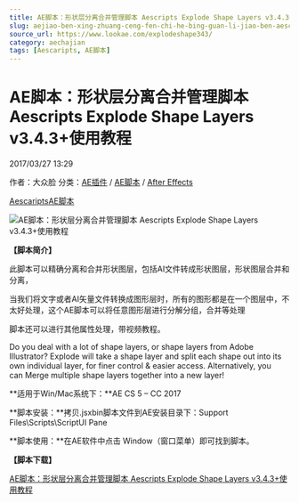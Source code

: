 ```yaml
---
title: AE脚本：形状层分离合并管理脚本 Aescripts Explode Shape Layers v3.4.3+使用教程
slug: aejiao-ben-xing-zhuang-ceng-fen-chi-he-bing-guan-li-jiao-ben-aescripts-explode-shape-layers-v3-4-3-shi-yong-jiao-cheng
source_url: https://www.lookae.com/explodeshape343/
category: aechajian
tags: [Aescaripts, AE脚本]
---
```

# AE脚本：形状层分离合并管理脚本 Aescripts Explode Shape Layers v3.4.3+使用教程

2017/03/27 13:29

作者：大众脸
分类：[AE插件](https://www.lookae.com/after-effects/aechajian/) / [AE脚本](https://www.lookae.com/after-effects/aescripts/) / [After Effects](https://www.lookae.com/after-effects/)

[Aescaripts](https://www.lookae.com/tag/aescaripts/)[AE脚本](https://www.lookae.com/tag/ae%e8%84%9a%e6%9c%ac/)

![AE脚本：形状层分离合并管理脚本 Aescripts Explode Shape Layers v3.4.3+使用教程](https://www.lookae.com/wp-content/uploads/2015/08/Explode-Shape.jpg "AE脚本：形状层分离合并管理脚本 Aescripts Explode Shape Layers v3.4.3+使用教程-LookAE.com")

**【脚本简介】**

此脚本可以精确分离和合并形状图层，包括AI文件转成形状图层，形状图层合并和分离，

当我们将文字或者AI矢量文件转换成图形层时，所有的图形都是在一个图层中，不太好处理，这个AE脚本可以将任意图形层进行分解分组，合并等处理

脚本还可以进行其他属性处理，带视频教程。

Do you deal with a lot of shape layers, or shape layers from Adobe Illustrator? Explode will take a shape layer and split each shape out into its own individual layer, for finer control & easier access. Alternatively, you can Merge multiple shape layers together into a new layer!

**适用于Win/Mac系统下：**AE CS 5 – CC 2017

**脚本安装：**拷贝.jsxbin脚本文件到AE安装目录下：Support Files\Scripts\ScriptUI Pane

**脚本使用：**在AE软件中点击 Window（窗口菜单）即可找到脚本。

**【脚本下载】**

[AE脚本：形状层分离合并管理脚本 Aescripts Explode Shape Layers v3.4.3+使用教程](https://lookae.ctfile.com/fs/PRa185943232)
